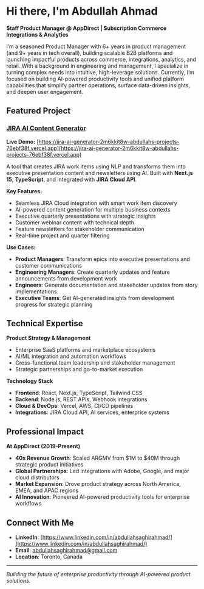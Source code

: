 # Hi there, I'm Abdullah Ahmad

**Staff Product Manager @ AppDirect | Subscription Commerce Integrations & Analytics**

I’m a seasoned Product Manager with 6+ years in product management (and 9+ years in tech overall), building scalable B2B platforms and launching impactful products across commerce, integrations, analytics, and retail. With a background in engineering and management, I specialize in turning complex needs into intuitive, high-leverage solutions.
Currently, I’m focused on building AI-powered productivity tools and unified platform capabilities that simplify partner operations, surface data-driven insights, and deepen user engagement.

## Featured Project

### [JIRA AI Content Generator](https://github.com/abdullahsaghirahmad/AutoAgile)
**Live Demo:** [https://jira-ai-generator-2m6kkit8w-abdullahs-projects-76ebf38f.vercel.app](https://jira-ai-generator-2m6kkit8w-abdullahs-projects-76ebf38f.vercel.app)

A tool that creates JIRA work items using NLP and transforms them into executive presentation content and newsletters using AI. Built with **Next.js 15**, **TypeScript**, and integrated with **JIRA Cloud API**.

**Key Features:**
- Seamless JIRA Cloud integration with smart work item discovery
- AI-powered content generation for multiple business contexts
- Executive quarterly presentations with strategic insights
- Customer webinar content with technical depth
- Feature newsletters for stakeholder communication
- Real-time project and quarter filtering

**Use Cases:**
- **Product Managers**: Transform epics into executive presentations and customer communications
- **Engineering Managers**: Create quarterly updates and feature announcements from development work
- **Engineers**: Generate documentation and stakeholder updates from story implementations
- **Executive Teams**: Get AI-generated insights from development progress for strategic planning

## Technical Expertise

**Product Strategy & Management**
- Enterprise SaaS platforms and marketplace ecosystems
- AI/ML integration and automation workflows
- Cross-functional team leadership and stakeholder management
- Strategic partnerships and go-to-market execution

**Technology Stack**
- **Frontend**: React, Next.js, TypeScript, Tailwind CSS
- **Backend**: Node.js, REST APIs, Webhook integrations
- **Cloud & DevOps**: Vercel, AWS, CI/CD pipelines
- **Integrations**: JIRA Cloud API, AI services, enterprise systems

## Professional Impact

**At AppDirect (2019-Present)**
- **40x Revenue Growth**: Scaled ARGMV from $1M to $40M through strategic product initiatives
- **Global Partnerships**: Led integrations with Adobe, Google, and major cloud distributors
- **Market Expansion**: Drove product strategy across North America, EMEA, and APAC regions
- **AI Innovation**: Pioneered AI-powered productivity tools for enterprise workflows

## Connect With Me

- **LinkedIn**: [https://www.linkedin.com/in/abdullahsaghirahmad/](https://www.linkedin.com/in/abdullahsaghirahmad/)
- **Email**: abdullahsaghirahmad@gmail.com
- **Location**: Toronto, Canada

---

*Building the future of enterprise productivity through AI-powered product solutions.*